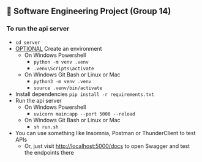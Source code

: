 ## 🚧 **Software Engineering Project (Group 14)**

### **To run the api server**
- `cd server`
- [OPTIONAL]() Create an environment
  - On Windows Powershell
    - `python -m venv .venv`
    - `.venv\Scripts\activate`
  - On Windows Git Bash or Linux or Mac
    - `python3 -m venv .venv`
    - `source .venv/bin/activate`
- Install dependencies `pip install -r requirements.txt`
- Run the api server
  - On Windows Powershell
    - `uvicorn main:app --port 5000 --reload`
  - On Windows Git Bash or Linux or Mac
    - `sh run.sh`
- You can use something like Insomnia, Postman or ThunderClient to test APIs
  - Or, just visit [http://localhost:5000/docs](http://127.0.0.1:5000/docs) to open Swagger and test the endpoints there